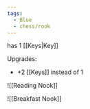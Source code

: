 ```yaml
---
tags:
  - Blue
  - chess/rook
---
```

has 1 [[Keys|Key]]

Upgrades:

- +2 [[Keys]] instead of 1

![[Reading Nook]]

![[Breakfast Nook]]